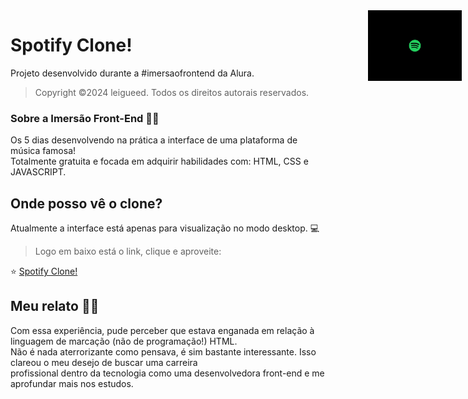 <img src="./assets/spotify_gif.gif" width="150px" style="position: absolute; right: 10px">

# Spotify Clone! 

Projeto desenvolvido durante a #imersaofrontend da Alura.

> Copyright ©2024 leigueed. Todos os direitos autorais reservados.

### Sobre a Imersão Front-End 🤿💙

<p>Os 5 dias desenvolvendo na prática a interface de uma plataforma de música famosa! <br> Totalmente gratuita e focada em adquirir habilidades com: HTML, CSS e JAVASCRIPT.</p>

## Onde posso vê o clone?
<p>Atualmente a interface está apenas para visualização no modo desktop. 💻 </p>

> Logo em baixo está o link, clique e aproveite:
<p>⭐ <a href="https://leigueed.github.io/spotify-imersao/"> Spotify Clone! </a></p>

## Meu relato 👩‍💻
<p>Com essa experiência, pude perceber que estava enganada em relação à linguagem de marcação (não de programação!) HTML.<br> Não é nada aterrorizante como pensava, é sim bastante interessante. Isso clareou o meu desejo de buscar uma carreira <br> profissional dentro da tecnologia como uma desenvolvedora front-end e me aprofundar mais nos estudos.</p>
